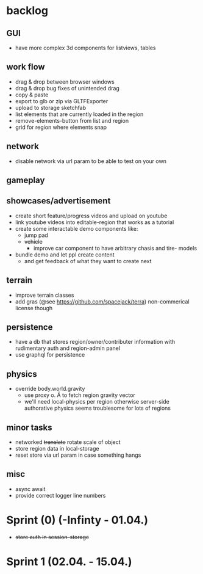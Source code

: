 
# backlog
## GUI
* have more complex 3d components for listviews, tables 

## work flow
* drag & drop between browser windows
* drag & drop bug fixes of unintended drag
* copy & paste
* export to glb or zip via GLTFExporter
* upload to storage sketchfab
* list elements that are currently loaded in the region
* remove-elements-button from list and region
* grid for region where elements snap

## network
* disable network via url param to be able to test on your own

## gameplay

## showcases/advertisement
* create short feature/progress videos and upload on youtube 
* link youtube videos into editable-region that works as a tutorial 
* create some interactable demo components like:
    * jump pad
    * <del>vehicle</del>
        * improve car component to have arbitrary chasis and tire- models
* bundle demo and let ppl create content
    * and get feedback of what they want to create next


## terrain
* improve terrain classes 
* add gras (@see https://github.com/spacejack/terra) non-commerical license though

## persistence
* have a db that stores region/owner/contributer information with rudimentary auth and region-admin panel 
* use graphql for persistence


## physics
* override body.world.gravity 
    * use proxy o. Ä to fetch region gravity vector
    * we'll need local-physics per region otherwise server-side authorative physics seems troublesome for lots of regions

## minor tasks 
* networked <del>translate</del> rotate scale of object
* store region data in local-storage
* reset store via url param in case something hangs

## misc
* async await
* provide correct logger line numbers 


# Sprint (0) (-Infinty - 01.04.)
* <del>store auth in session-storage</del>

# Sprint 1 (02.04. - 15.04.)
